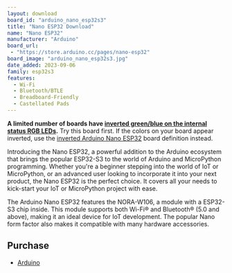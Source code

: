 ```yaml
---
layout: download
board_id: "arduino_nano_esp32s3"
title: "Nano ESP32 Download"
name: "Nano ESP32"
manufacturer: "Arduino"
board_url:
 - "https://store.arduino.cc/pages/nano-esp32"
board_image: "arduino_nano_esp32s3.jpg"
date_added: 2023-09-06
family: esp32s3
features:
  - Wi-Fi
  - Bluetooth/BTLE
  - Breadboard-Friendly
  - Castellated Pads
---
```


**A limited number of boards have [inverted green/blue on the internal status RGB LEDs](https://support.arduino.cc/hc/en-us/articles/9589073738012-About-Nano-ESP32-boards-with-inverted-green-and-blue-pins).** Try this board first. If the colors on your board appear inverted, use the [inverted Arduino Nano ESP32](arduino_nano_esp32s3_inverted_statusled) board definition instead.

Introducing the Nano ESP32, a powerful addition to the Arduino ecosystem that brings the popular ESP32-S3 to the world of Arduino and MicroPython programming. Whether you're a beginner stepping into the world of IoT or MicroPython, or an advanced user looking to incorporate it into your next product, the Nano ESP32 is the perfect choice. It covers all your needs to kick-start your IoT or MicroPython project with ease.

The Arduino Nano ESP32 features the NORA-W106, a module with a ESP32-S3 chip inside. This module supports both Wi-Fi® and Bluetooth® (5.0 and above), making it an ideal device for IoT development. The popular Nano form factor also makes it compatible with many hardware accessories.

## Purchase
* [Arduino](https://store.arduino.cc/pages/nano-esp32)
